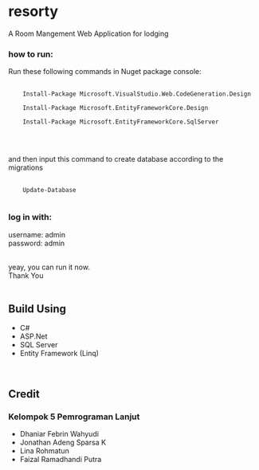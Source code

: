 # resorty
A Room Mangement Web Application for lodging

### how to run:<br>
Run these following commands in Nuget package console:<br>

<pre>
  <code>
    Install-Package Microsoft.VisualStudio.Web.CodeGeneration.Design<br>
    Install-Package Microsoft.EntityFrameworkCore.Design <br>
    Install-Package Microsoft.EntityFrameworkCore.SqlServer <br>
  </code>
</pre>

<br>
and then input this command to create database according to the migrations

<pre>
  <code>
    Update-Database
  </code>
</pre>


### log in with:
username: admin <br>
password: admin <br>

<br>
yeay, you can run it now.<br>
Thank You<br><br>

## Build Using
<ul>
  <li>C#</li>
  <li>ASP.Net</li>
  <li>SQL Server</li>
  <li>Entity Framework (Linq)</li>
</ul>
<br>

## Credit<br>
### Kelompok 5 Pemrograman Lanjut<br>
<ul>
  <li>Dhaniar Febrin Wahyudi</li>
  <li>Jonathan Adeng Sparsa K</li>
  <li>Lina Rohmatun</li>
  <li>Faizal Ramadhandi Putra</li>
</ul>
